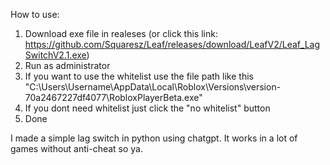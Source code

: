How to use:
1. Download exe file in realeses (or click this link: https://github.com/Squaresz/Leaf/releases/download/LeafV2/Leaf_LagSwitchV2.1.exe)
2. Run as administrator
3. If you want to use the whitelist use the file path like this "C:\Users\Username\AppData\Local\Roblox\Versions\version-70a2467227df4077\RobloxPlayerBeta.exe"
4. If you dont need whitelist just click the "no whitelist" button
5. Done

I made a simple lag switch in python using chatgpt. It works in a lot of games without anti-cheat so ya.
